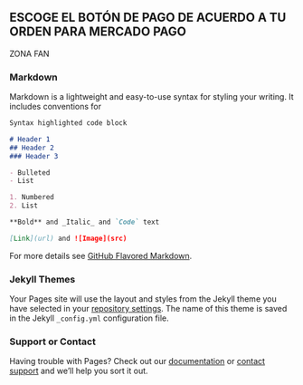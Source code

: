 ## ESCOGE EL BOTÓN DE PAGO DE ACUERDO A TU ORDEN PARA MERCADO PAGO

ZONA FAN 

<script src="https://www.mercadopago.com.mx/integrations/v1/web-payment-checkout.js"data-preference-id="754301506-fe942b5e-5cf6-42c4-9206-5408ee4a031a" data-source="button"></script>
### Markdown

Markdown is a lightweight and easy-to-use syntax for styling your writing. It includes conventions for

```markdown
Syntax highlighted code block

# Header 1
## Header 2
### Header 3

- Bulleted
- List

1. Numbered
2. List

**Bold** and _Italic_ and `Code` text

[Link](url) and ![Image](src)
```

For more details see [GitHub Flavored Markdown](https://guides.github.com/features/mastering-markdown/).

### Jekyll Themes

Your Pages site will use the layout and styles from the Jekyll theme you have selected in your [repository settings](https://github.com/CoinAccessLive/mercadopago/settings/pages). The name of this theme is saved in the Jekyll `_config.yml` configuration file.

### Support or Contact

Having trouble with Pages? Check out our [documentation](https://docs.github.com/categories/github-pages-basics/) or [contact support](https://support.github.com/contact) and we’ll help you sort it out.
